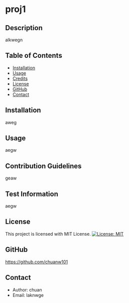 # proj1

## Description
alkwegn

## Table of Contents
- [Installation](#installation)
- [Usage](#usage)
- [Credits](#credits)
- [License](#license)
- [GitHub](#github)
- [Contact](#contact)

## Installation
aweg

## Usage
aegw

## Contribution Guidelines
geaw

## Test Information
aegw

## License
This project is licensed with MIT License.
[![License: MIT](https://img.shields.io/badge/License-MIT-yellow.svg)](https://opensource.org/licenses/MIT)

## GitHub
https://github.com/chuanw101

## Contact
- Author: chuan
- Email: laknwge

